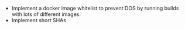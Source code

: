 * Implement a docker image whitelist to prevent DOS by running builds with
  lots of different images.
* Implement short SHAs
